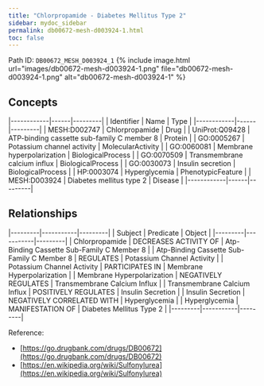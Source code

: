 ```yaml
---
title: "Chlorpropamide - Diabetes Mellitus Type 2"
sidebar: mydoc_sidebar
permalink: db00672-mesh-d003924-1.html
toc: false 
---
```



Path ID: `DB00672_MESH_D003924_1`
{% include image.html url="images/db00672-mesh-d003924-1.png" file="db00672-mesh-d003924-1.png" alt="db00672-mesh-d003924-1" %}

## Concepts

|------------|------|---------|
| Identifier | Name | Type    |
|------------|------|---------|
| MESH:D002747 | Chlorpropamide | Drug |
| UniProt:Q09428 | ATP-binding cassette sub-family C member 8 | Protein |
| GO:0005267 | Potassium channel activity | MolecularActivity |
| GO:0060081 | Membrane hyperpolarization | BiologicalProcess |
| GO:0070509 | Transmembrane calcium influx | BiologicalProcess |
| GO:0030073 | Insulin secretion | BiologicalProcess |
| HP:0003074 | Hyperglycemia | PhenotypicFeature |
| MESH:D003924 | Diabetes mellitus type 2 | Disease |
|------------|------|---------|

## Relationships

|---------|-----------|---------|
| Subject | Predicate | Object  |
|---------|-----------|---------|
| Chlorpropamide | DECREASES ACTIVITY OF | Atp-Binding Cassette Sub-Family C Member 8 |
| Atp-Binding Cassette Sub-Family C Member 8 | REGULATES | Potassium Channel Activity |
| Potassium Channel Activity | PARTICIPATES IN | Membrane Hyperpolarization |
| Membrane Hyperpolarization | NEGATIVELY REGULATES | Transmembrane Calcium Influx |
| Transmembrane Calcium Influx | POSITIVELY REGULATES | Insulin Secretion |
| Insulin Secretion | NEGATIVELY CORRELATED WITH | Hyperglycemia |
| Hyperglycemia | MANIFESTATION OF | Diabetes Mellitus Type 2 |
|---------|-----------|---------|

Reference: 
  - [https://go.drugbank.com/drugs/DB00672](https://go.drugbank.com/drugs/DB00672)
  - [https://en.wikipedia.org/wiki/Sulfonylurea](https://en.wikipedia.org/wiki/Sulfonylurea)
